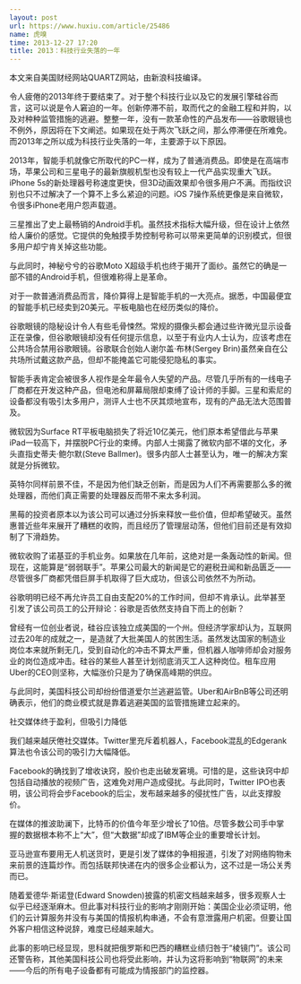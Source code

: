 ```yaml
---
layout: post
url: https://www.huxiu.com/article/25486
name: 虎嗅
time: 2013-12-27 17:20
title: 2013：科技行业失落的一年
---
```

本文来自美国财经网站QUARTZ网站，由新浪科技编译。

令人疲倦的2013年终于要结束了。对于整个科技行业以及它的发展引擎硅谷而言，这可以说是令人窘迫的一年。创新停滞不前，取而代之的金融工程和并购，以及对种种监管措施的逃避。整整一年，没有一款革命性的产品发布——谷歌眼镜也不例外，原因将在下文阐述。如果现在处于两次飞跃之间，那么停滞便在所难免。而2013年之所以成为科技行业失落的一年，主要源于以下原因。

2013年，智能手机就像它所取代的PC一样，成为了普通消费品。即使是在高端市场，苹果公司和三星电子的最新旗舰机型也没有较上一代产品实现重大飞跃。iPhone 5s的新处理器号称速度更快，但3D动画效果却令很多用户不满。而指纹识别也只不过解决了一个算不上多么紧迫的问题。iOS 7操作系统更像是来自微软，令很多iPhone老用户怨声载道。

三星推出了史上最畅销的Android手机。虽然技术指标大幅升级，但在设计上依然给人廉价的感觉。它提供的免触摸手势控制号称可以带来更简单的识别模式，但很多用户却宁肯关掉这些功能。

与此同时，神秘兮兮的谷歌Moto X超级手机也终于揭开了面纱。虽然它的确是一部不错的Android手机，但很难称得上是革命。

对于一款普通消费品而言，降价算得上是智能手机的一大亮点。据悉，中国最便宜的智能手机已经卖到20美元。平板电脑也在经历类似的降价。

谷歌眼镜的隐秘设计令人有些毛骨悚然。常规的摄像头都会通过些许微光显示设备正在录像，但谷歌眼镜却没有任何提示信息，以至于有业内人士认为，应该考虑在公共场合禁用谷歌眼镜。谷歌联合创始人谢尔盖·布林(Sergey Brin)虽然亲自在公共场所试戴这款产品，但却不能掩盖它可能侵犯隐私的事实。

智能手表肯定会被很多人视作是全年最令人失望的产品。尽管几乎所有的一线电子厂商都在开发这种产品，但电池和屏幕局限却束缚了设计师的手脚。三星和索尼的设备都没有吸引太多用户，测评人士也不厌其烦地宣布，现有的产品无法大范围普及。

微软因为Surface RT平板电脑损失了将近10亿美元，他们原本希望借此与苹果iPad一较高下，并摆脱PC行业的束缚。内部人士揭露了微软内部不堪的文化，矛头直指史蒂夫·鲍尔默(Steve Ballmer)。很多内部人士甚至认为，唯一的解决方案就是分拆微软。

英特尔同样前景不佳，不是因为他们缺乏创新，而是因为人们不再需要那么多的微处理器，而他们真正需要的处理器反而带不来太多利润。

黑莓的投资者原本以为该公司可以通过分拆来释放一些价值，但却希望破灭。虽然惠普近些年来展开了糟糕的收购，而且经历了管理层动荡，但他们目前还是有效抑制了下滑趋势。

微软收购了诺基亚的手机业务。如果放在几年前，这绝对是一条轰动性的新闻。但现在，这能算是“弱弱联手”。苹果公司最大的新闻是它的避税丑闻和新品匮乏——尽管很多厂商都凭借巨屏手机取得了巨大成功，但该公司依然不为所动。

谷歌明明已经不再允许员工自由支配20%的工作时间，但却不肯承认。此举甚至引发了该公司员工的公开辩论：谷歌是否依然支持自下而上的创新？

曾经有一位创业者说，硅谷应该独立成美国的一个州。但经济学家却认为，互联网过去20年的成就之一，是造就了大批美国人的贫困生活。虽然发达国家的制造业岗位本来就所剩无几，受到自动化的冲击不算太严重，但机器人咖啡师却会对服务业的岗位造成冲击。硅谷的某些人甚至计划彻底消灭工人这种岗位。租车应用Uber的CEO则坚称，大幅涨价只是为了确保高峰期的供应。

与此同时，美国科技公司却纷纷借道爱尔兰逃避监管。Uber和AirBnB等公司还明确表示，他们的商业模式就是靠着逃避美国的监管措施建立起来的。

社交媒体终于盈利，但吸引力降低

我们越来越厌倦社交媒体。Twitter里充斥着机器人，Facebook混乱的Edgerank算法也令该公司的吸引力大幅降低。

Facebook的确找到了增收诀窍，股价也走出破发窘境。可惜的是，这些诀窍中却包括自动播放的视频广告，这难免对用户造成侵扰。与此同时，Twitter IPO也表明，该公司将会步Facebook的后尘，发布越来越多的侵扰性广告，以此支撑股价。

在媒体的推波助澜下，比特币的价值今年至少增长了10倍。尽管多数公司手中掌握的数据根本称不上“大”，但“大数据”却成了IBM等企业的重要增长计划。

亚马逊宣布要用无人机送货时，更是引发了媒体的争相报道，引发了对网络购物未来前景的连篇炒作。而包括联邦快递在内的很多企业都认为，这不过是一场公关秀而已。

随着爱德华·斯诺登(Edward Snowden)披露的机密文档越来越多，很多观察人士似乎已经逐渐麻木。但此事对科技行业的影响才刚刚开始：美国企业必须证明，他们的云计算服务并没有与美国的情报机构串通，不会有意泄露用户机密。但要让国外客户相信这种说辞，难度已经越来越大。

此事的影响已经显现，思科就把俄罗斯和巴西的糟糕业绩归咎于“棱镜门”。该公司还警告称，其他美国科技公司也将受此影响，并认为这将影响到“物联网”的未来——今后的所有电子设备都有可能成为情报部门的监控器。

